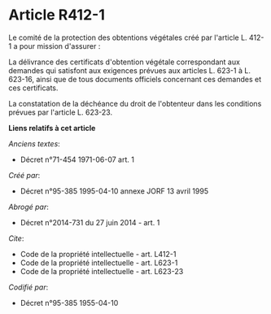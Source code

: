 # Article R412-1

Le comité de la protection des obtentions végétales créé par l'article L. 412-1 a pour mission d'assurer : 

La délivrance des certificats d'obtention végétale correspondant aux demandes qui satisfont aux exigences prévues aux
articles L. 623-1 à L. 623-16, ainsi que de tous documents officiels concernant ces demandes et ces certificats. 

La constatation de la déchéance du droit de l'obtenteur dans les conditions prévues par l'article L. 623-23.

**Liens relatifs à cet article**

_Anciens textes_:

  - Décret n°71-454 1971-06-07 art. 1

_Créé par_:

  - Décret n°95-385 1995-04-10 annexe JORF 13 avril 1995

_Abrogé par_:

  - Décret n°2014-731 du 27 juin 2014 - art. 1

_Cite_:

  - Code de la propriété intellectuelle - art. L412-1
  - Code de la propriété intellectuelle - art. L623-1
  - Code de la propriété intellectuelle - art. L623-23

_Codifié par_:

  - Décret n°95-385 1955-04-10
